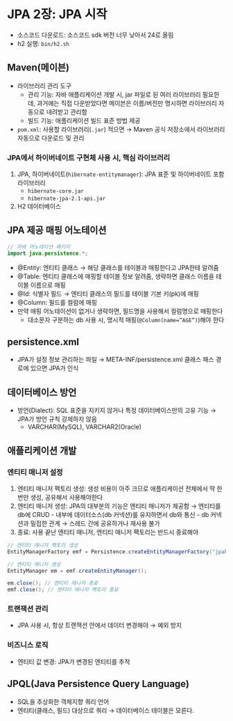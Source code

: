 # JPA 2장: JPA 시작
- 소스코드 다운로드: 소스코드 sdk 버전 너무 낮아서 24로 올림
- h2 실행: `bin/h2.sh`

## Maven(메이븐)
- 라이브러리 관리 도구
	- 관리 기능: 자바 애플리케이션 개발 시, jar 파일로 된 여러 라이브러리 필요한데, 과거에는 직접 다운받았다면 메이븐은 이름/버전만 명시하면 라이브러리 자동으로 내려받고 관리함
	- 빌드 기능: 애플리케이션 빌드 표준 방법 제공
- `pom.xml`: 사용할 라이브러리(`.jar`) 적으면 → Maven 공식 저장소에서 라이브러리 자동으로 다운로드 및 관리
### JPA에서 하이버네이트 구현체 사용 시, 핵심 라이브러리
1. JPA, 하이버네이트(`hibernate-entitymanager`): JPA 표준 및 하이버네이트 포함 라이브러리
	- `hibernate-core.jar`
	- `hibernate-jpa-2.1-api.jar`
2. H2 데이터베이스

## JPA 제공 매핑 어노테이션
```java
// 자바 어노테이션 패키지
import java.persistence.*;
```
- @Entity: 엔티티 클래스 → 해당 클래스를 테이블과 매핑한다고 JPA한테 알려줌
- @Table: 엔티티 클래스에 매핑할 테이블 정보 알려줌, 생략하면 클래스 이름을 테이블 이름으로 매핑
- @Id: 식별자 필드 → 엔티티 클래스의 필드를 테이블 기본 키(pk)에 매핑
- @Column: 필드를 컬럼에 매핑
- 만약 매핑 어노테이션이 없거나 생략하면, 필드명을 사용해서 컬럼명으로 매핑한다
	- 대소문자 구분하는 db 사용 시, 명시적 매핑(`@Column(name=”AGE”)`)해야 한다

## persistence.xml
- JPA가 설정 정보 관리하는 파일 → META-INF/persistence.xml 클래스 패스 경로에 있으면 JPA가 인식
## 데이터베이스 방언
- 방언(Dialect): SQL 표준을 지키지 않거나 특정 데이터베이스만의 고유 기능 → JPA가 방언 규칙 강제하지 않음
	- VARCHAR(MySQL), VARCHAR2(Oracle)
## 애플리케이션 개발
### 엔티티 매니저 설정
1. 엔티티 매니저 팩토리 생성: 생성 비용이 아주 크므로 애플리케이션 전체에서 딱 한 번만 생성, 공유해서 사용해야한다
2. 엔티티 매니저 생성: JPA의 대부분의 기능은 엔티티 매니저가 제공함 → 엔티티를 db에 CRUD
		- 내부에 데이터소스(db 커넥션)를 유지하면서 db와 통신
		- db 커넥션과 밀접한 관계 → 스레드 간에 공유하거나 재사용 불가
3. 종료: 사용 끝난 엔티티 매니저, 엔티티 매니저 팩토리는 반드시 종료해야
```java
// 엔티티 매니저 팩토리 생성
EntityManagerFactory emf = Persistence.createEntityManagerFactory("jpabook");

// 엔티티 매니저 생성
EntityManager em = emf.createEntityManager();

em.close(); // 엔티티 매니저 종료
emf.close(); // 엔티티 매니저 팩토리 종료
```
### 트랜잭션 관리
- JPA 사용 시, 항상 트랜잭션 안에서 데이터 변경해야 → 예외 방지
### 비즈니스 로직
- 엔티티 값 변경: JPA가 변경된 엔티티를 추적
## JPQL(Java Persistence Query Language)
- SQL을 추상화한 객체지향 쿼리 언어
- 엔티티(클래스, 필드) 대상으로 쿼리 → 데이터베이스 테이블은 모른다.